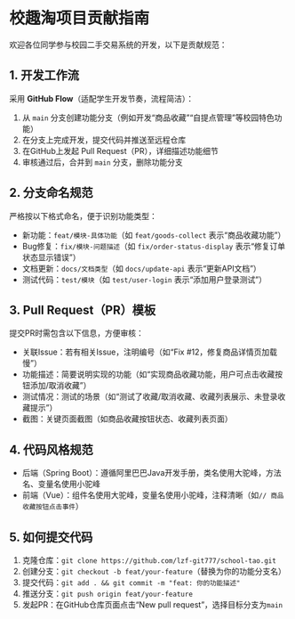 # 校趣淘项目贡献指南
欢迎各位同学参与校园二手交易系统的开发，以下是贡献规范：

## 1. 开发工作流
采用 **GitHub Flow**（适配学生开发节奏，流程简洁）：
1. 从 `main` 分支创建功能分支（例如开发“商品收藏”“自提点管理”等校园特色功能）
2. 在分支上完成开发，提交代码并推送至远程仓库
3. 在GitHub上发起 Pull Request（PR），详细描述功能细节
4. 审核通过后，合并到 `main` 分支，删除功能分支

## 2. 分支命名规范
严格按以下格式命名，便于识别功能类型：
- 新功能：`feat/模块-具体功能`（如 `feat/goods-collect` 表示“商品收藏功能”）
- Bug修复：`fix/模块-问题描述`（如 `fix/order-status-display` 表示“修复订单状态显示错误”）
- 文档更新：`docs/文档类型`（如 `docs/update-api` 表示“更新API文档”）
- 测试代码：`test/模块`（如 `test/user-login` 表示“添加用户登录测试”）

## 3. Pull Request（PR）模板
提交PR时需包含以下信息，方便审核：
- 关联Issue：若有相关Issue，注明编号（如“Fix #12，修复商品详情页加载慢”）
- 功能描述：简要说明实现的功能（如“实现商品收藏功能，用户可点击收藏按钮添加/取消收藏”）
- 测试情况：测试的场景（如“测试了收藏/取消收藏、收藏列表展示、未登录收藏提示”）
- 截图：关键页面截图（如商品收藏按钮状态、收藏列表页面）

## 4. 代码风格规范
- 后端（Spring Boot）：遵循阿里巴巴Java开发手册，类名使用大驼峰，方法名、变量名使用小驼峰
- 前端（Vue）：组件名使用大驼峰，变量名使用小驼峰，注释清晰（如`// 商品收藏按钮点击事件`）

## 5. 如何提交代码
1. 克隆仓库：`git clone https://github.com/lzf-git777/school-tao.git`
2. 创建分支：`git checkout -b feat/your-feature`（替换为你的功能分支名）
3. 提交代码：`git add . && git commit -m "feat: 你的功能描述"`
4. 推送分支：`git push origin feat/your-feature`
5. 发起PR：在GitHub仓库页面点击“New pull request”，选择目标分支为`main`
